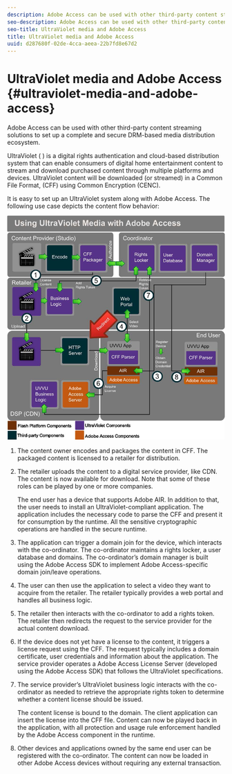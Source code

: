 ```yaml
---
description: Adobe Access can be used with other third-party content streaming solutions to set up a complete and secure DRM-based media distribution ecosystem.
seo-description: Adobe Access can be used with other third-party content streaming solutions to set up a complete and secure DRM-based media distribution ecosystem.
seo-title: UltraViolet media and Adobe Access
title: UltraViolet media and Adobe Access
uuid: d287680f-02de-4cca-aeea-22b7fd8e67d2
---
```


# UltraViolet media and Adobe Access {#ultraviolet-media-and-adobe-access}

Adobe Access can be used with other third-party content streaming solutions to set up a complete and secure DRM-based media distribution ecosystem.

UltraViolet ( [](https://www.uvvu.com/)) is a digital rights authentication and cloud-based distribution system that can enable consumers of digital home entertainment content to stream and download purchased content through multiple platforms and devices. UltraViolet content will be downloaded (or streamed) in a Common File Format, (CFF) using Common Encryption (CENC).

It is easy to set up an UltraViolet system along with Adobe Access. The following use case depicts the content flow behavior: 

<!--<a id="fig_cxy_dc2_44"></a>-->

![](assets/AdobeUV_web.png)

1. The content owner encodes and packages the content in CFF. The packaged content is licensed to a retailer for distribution. 
1. The retailer uploads the content to a digital service provider, like CDN. The content is now available for download. Note that some of these roles can be played by one or more companies.

   The end user has a device that supports Adobe AIR. In addition to that, the user needs to install an UltraViolet-compliant application. The application includes the necessary code to parse the CFF and present it for consumption by the runtime. All the sensitive cryptographic operations are handled in the secure runtime. 
1. The application can trigger a domain join for the device, which interacts with the co-ordinator. The co-ordinator maintains a rights locker, a user database and domains. The co-ordinator’s domain manager is built using the Adobe Access SDK to implement Adobe Access-specific domain join/leave operations. 
1. The user can then use the application to select a video they want to acquire from the retailer. The retailer typically provides a web portal and handles all business logic. 
1. The retailer then interacts with the co-ordinator to add a rights token. The retailer then redirects the request to the service provider for the actual content download. 
1. If the device does not yet have a license to the content, it triggers a license request using the CFF. The request typically includes a domain certificate, user credentials and information about the application. The service provider operates a Adobe Access License Server (developed using the Adobe Access SDK) that follows the UltraViolet specifications. 
1. The service provider’s UltraViolet business logic interacts with the co-ordinator as needed to retrieve the appropriate rights token to determine whether a content license should be issued.

   The content license is bound to the domain. The client application can insert the license into the CFF file. Content can now be played back in the application, with all protection and usage rule enforcement handled by the Adobe Access component in the runtime. 
1. Other devices and applications owned by the same end user can be registered with the co-ordinator. The content can now be loaded in other Adobe Access devices without requiring any external transaction.


